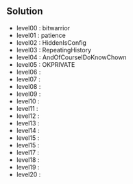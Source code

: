 ## Solution
 - level00 : bitwarrior
 - level01 : patience
 - level02 : HiddenIsConfig
 - level03 : RepeatingHistory
 - level04 : AndOfCourseIDoKnowChown
 - level05 : OKPRIVATE
 - level06 : 
 - level07 : 
 - level08 : 
 - level09 : 
 - level10 : 
 - level11 : 
 - level12 : 
 - level13 : 
 - level14 : 
 - level15 : 
 - level15 : 
 - level17 : 
 - level18 : 
 - level19 : 
 - level20 : 

